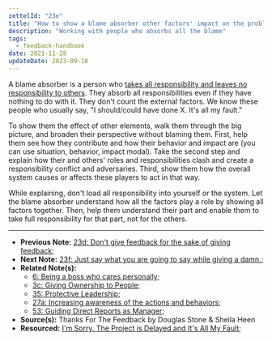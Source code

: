 ```yaml
---
zettelId: "23e"
title: "How to show a blame absorber other factors' impact on the problem"
description: "Working with people who absorbs all the blame"
tags:
  - feedback-handbook
date: 2021-11-28
updateDate: 2023-09-18
---
```


A blame absorber is a person who [takes all responsibility and leaves no responsibility to others](/dont-take-responsibility-more-and-stop-blaming/). They absorb all responsibilities even if they have nothing to do with it. They don't count the external factors. We know these people who usually say, "I should/could have done X. It's all my fault."

To show them the effect of other elements, walk them through the big picture, and broaden their perspective without blaming them. First, help them see how they contribute and how their behavior and impact are (you can use situation, behavior, impact modal). Take the second step and explain how their and others' roles and responsibilities clash and create a responsibility conflict and adversaries. Third, show them how the overall system causes or affects these players to act in that way.

While explaining, don't load all responsibility into yourself or the system. Let the blame absorber understand how all the factors play a role by showing all factors together. Then, help them understand their part and enable them to take full responsibility for that part, not for the others.

---

- **Previous Note:** [23d: Don't give feedback for the sake of giving feedback](/notes/23d/);
- **Next Note:** [23f: Just say what you are going to say while giving a damn.](/notes/23f/);
- **Related Note(s):**
  - [6: Being a boss who cares personally](/notes/6/);
  - [3c: Giving Ownership to People](/notes/3c/);
  - [35: Protective Leadership](/notes/35/);
  - [27a: Increasing awareness of the actions and behaviors](/notes/27a/);
  - [53: Guiding Direct Reports as Manager](/notes/53/);
- **Source(s):** Thanks For The Feedback by Douglas Stone & Sheila Heen
- **Resourced:** [I'm Sorry. The Project is Delayed and It's All My Fault](/dont-take-responsibility-more-and-stop-blaming/);
